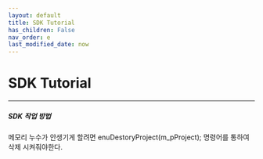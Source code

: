 ```yaml
---
layout: default
title: SDK Tutorial
has_children: False
nav_order: e
last_modified_date: now
---
```



# SDK Tutorial

---

##### SDK 작업 방법

메모리 누수가 안생기게 할려면 enuDestoryProject(m_pProject); 명령어를 통하여 삭제 시켜줘야한다. 



